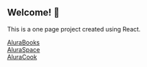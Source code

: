 ## Welcome! 👋
This is a one page project created using React.

[AluraBooks](alura-books-6ao3qeg4k-almeidagabriel01.vercel.app)</br>
[AluraSpace](https://alura-space-4yir47k17-almeidagabriel01.vercel.app)</br>
[AluraCook](https://alura-ola-mundo-5gdijapbd-almeidagabriel01.vercel.app)
